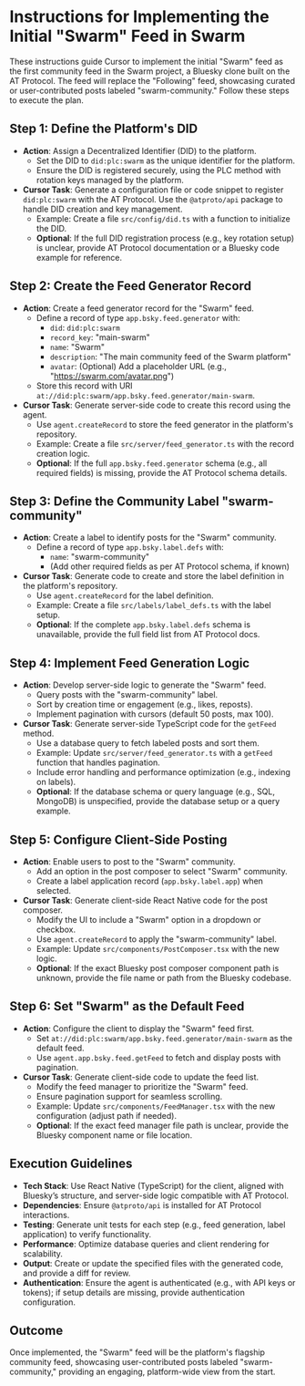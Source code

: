 # Instructions for Implementing the Initial "Swarm" Feed in Swarm

These instructions guide Cursor to implement the initial "Swarm" feed as the first community feed in the Swarm project, a Bluesky clone built on the AT Protocol. The feed will replace the "Following" feed, showcasing curated or user-contributed posts labeled "swarm-community." Follow these steps to execute the plan.

## Step 1: Define the Platform's DID
- **Action**: Assign a Decentralized Identifier (DID) to the platform.
  - Set the DID to `did:plc:swarm` as the unique identifier for the platform.
  - Ensure the DID is registered securely, using the PLC method with rotation keys managed by the platform.
- **Cursor Task**: Generate a configuration file or code snippet to register `did:plc:swarm` with the AT Protocol. Use the `@atproto/api` package to handle DID creation and key management.
  - Example: Create a file `src/config/did.ts` with a function to initialize the DID.
  - **Optional**: If the full DID registration process (e.g., key rotation setup) is unclear, provide AT Protocol documentation or a Bluesky code example for reference.

## Step 2: Create the Feed Generator Record
- **Action**: Create a feed generator record for the "Swarm" feed.
  - Define a record of type `app.bsky.feed.generator` with:
    - `did`: `did:plc:swarm`
    - `record_key`: "main-swarm"
    - `name`: "Swarm"
    - `description`: "The main community feed of the Swarm platform"
    - `avatar`: (Optional) Add a placeholder URL (e.g., "https://swarm.com/avatar.png")
  - Store this record with URI `at://did:plc:swarm/app.bsky.feed.generator/main-swarm`.
- **Cursor Task**: Generate server-side code to create this record using the agent.
  - Use `agent.createRecord` to store the feed generator in the platform's repository.
  - Example: Create a file `src/server/feed_generator.ts` with the record creation logic.
  - **Optional**: If the full `app.bsky.feed.generator` schema (e.g., all required fields) is missing, provide the AT Protocol schema details.

## Step 3: Define the Community Label "swarm-community"
- **Action**: Create a label to identify posts for the "Swarm" community.
  - Define a record of type `app.bsky.label.defs` with:
    - `name`: "swarm-community"
    - (Add other required fields as per AT Protocol schema, if known)
- **Cursor Task**: Generate code to create and store the label definition in the platform's repository.
  - Use `agent.createRecord` for the label definition.
  - Example: Create a file `src/labels/label_defs.ts` with the label setup.
  - **Optional**: If the complete `app.bsky.label.defs` schema is unavailable, provide the full field list from AT Protocol docs.

## Step 4: Implement Feed Generation Logic
- **Action**: Develop server-side logic to generate the "Swarm" feed.
  - Query posts with the "swarm-community" label.
  - Sort by creation time or engagement (e.g., likes, reposts).
  - Implement pagination with cursors (default 50 posts, max 100).
- **Cursor Task**: Generate server-side TypeScript code for the `getFeed` method.
  - Use a database query to fetch labeled posts and sort them.
  - Example: Update `src/server/feed_generator.ts` with a `getFeed` function that handles pagination.
  - Include error handling and performance optimization (e.g., indexing on labels).
  - **Optional**: If the database schema or query language (e.g., SQL, MongoDB) is unspecified, provide the database setup or a query example.

## Step 5: Configure Client-Side Posting
- **Action**: Enable users to post to the "Swarm" community.
  - Add an option in the post composer to select "Swarm" community.
  - Create a label application record (`app.bsky.label.app`) when selected.
- **Cursor Task**: Generate client-side React Native code for the post composer.
  - Modify the UI to include a "Swarm" option in a dropdown or checkbox.
  - Use `agent.createRecord` to apply the "swarm-community" label.
  - Example: Update `src/components/PostComposer.tsx` with the new logic.
  - **Optional**: If the exact Bluesky post composer component path is unknown, provide the file name or path from the Bluesky codebase.

## Step 6: Set "Swarm" as the Default Feed
- **Action**: Configure the client to display the "Swarm" feed first.
  - Set `at://did:plc:swarm/app.bsky.feed.generator/main-swarm` as the default feed.
  - Use `agent.app.bsky.feed.getFeed` to fetch and display posts with pagination.
- **Cursor Task**: Generate client-side code to update the feed list.
  - Modify the feed manager to prioritize the "Swarm" feed.
  - Ensure pagination support for seamless scrolling.
  - Example: Update `src/components/FeedManager.tsx` with the new configuration (adjust path if needed).
  - **Optional**: If the exact feed manager file path is unclear, provide the Bluesky component name or file location.

## Execution Guidelines
- **Tech Stack**: Use React Native (TypeScript) for the client, aligned with Bluesky’s structure, and server-side logic compatible with AT Protocol.
- **Dependencies**: Ensure `@atproto/api` is installed for AT Protocol interactions.
- **Testing**: Generate unit tests for each step (e.g., feed generation, label application) to verify functionality.
- **Performance**: Optimize database queries and client rendering for scalability.
- **Output**: Create or update the specified files with the generated code, and provide a diff for review.
- **Authentication**: Ensure the agent is authenticated (e.g., with API keys or tokens); if setup details are missing, provide authentication configuration.

## Outcome
Once implemented, the "Swarm" feed will be the platform's flagship community feed, showcasing user-contributed posts labeled "swarm-community," providing an engaging, platform-wide view from the start.
